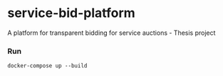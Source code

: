 # service-bid-platform

A platform for transparent bidding for service auctions - Thesis project

### Run

`docker-compose up --build`
